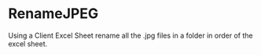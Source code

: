 # RenameJPEG
Using a Client Excel Sheet rename all the .jpg files in a folder in order of the excel sheet. 
